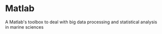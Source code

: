 # Matlab
A Matlab's toolbox to deal with big data processing and statistical analysis in marine sciences
